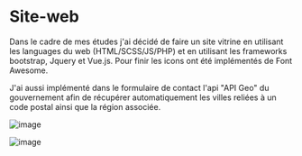 # Site-web

Dans le cadre de mes études j'ai décidé de faire un site vitrine en utilisant les languages du web (HTML/SCSS/JS/PHP) et en utilisant les frameworks bootstrap, Jquery et Vue.js. Pour finir les icons ont été implémentés de Font Awesome.


J'ai aussi implémenté dans le formulaire de contact l'api "API Geo" du gouvernement afin de récupérer automatiquement les villes reliées à un code postal ainsi que la région associée.


![image](https://user-images.githubusercontent.com/92758203/156254237-bbea8341-b1aa-41b0-9b00-a50b054f2fa3.png)

![image](https://user-images.githubusercontent.com/92758203/156254504-a0122db5-7e08-42a7-9b87-1ce8654f4c89.png)

